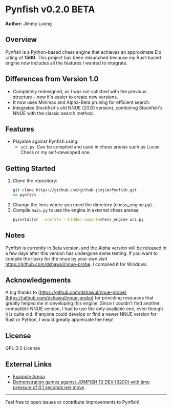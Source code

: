 
# Pynfish v0.2.0 BETA

**Author:** Jimmy Luong

## Overview
Pynfish is a Python-based chess engine that achieves an approximate Elo rating of **1500**. This project has been relaunched because my Rust-based engine now includes all the features I wanted to integrate.

## Differences from Version 1.0
- Completely redesigned, as I was not satisfied with the previous structure – now it's easier to create new versions.
- It now uses Minimax and Alpha-Beta pruning for efficient search.
- Integrates Stockfish's old NNUE (2020 version), combining Stockfish's NNUE with the classic search method.

## Features
- Playable against Pynfish using:
  - `uci.py`: Can be compiled and used in chess arenas such as Lucas Chess or my self-developed one.

## Getting Started
1. Clone the repository:
   ```bash
   git clone https://github.com/github-jimjim/Pynfish.git
   cd pynfish
   ```
2. Change the lines where you need the directory (chess_engine.py).
3. Compile `main.py` to use the engine in external chess arenas.
   ```bash
   pyinstaller --onefile --hidden-import=chess_engine uci.py
   ```

## Notes
Pynfish is currently in Beta version, and the Alpha version will be released in a few days after this version has undergone some testing.
If you want to compile the libary for the nnue by your own visit https://github.com/dshawul/nnue-probe. I compiled it for Windows.

## Acknowledgements
A big thanks to [https://github.com/dshawul/nnue-probe](https://github.com/dshawul/nnue-probe) for providing resources that greatly helped me in developing this engine. Since I couldn't find another compatible NNUE version, I had to use the only available one, even though it is quite old. If anyone could develop or find a newer NNUE version for Rust or Python, I would greatly appreciate the help!

## License
GPL-3.0 License

## External Links
- [Example Arena](https://github.com/github-jimjim/Arenmy)
- [Demonstration games against JOMFISH 10 DEV (3200) with time pressure of 0.1 seconds per move](https://drive.google.com/file/d/1lfz2S88zeSJaAk8G1VvVkqoOQZck5dtf/view?usp=drive_link)

---
Feel free to open issues or contribute improvements to Pynfish!
